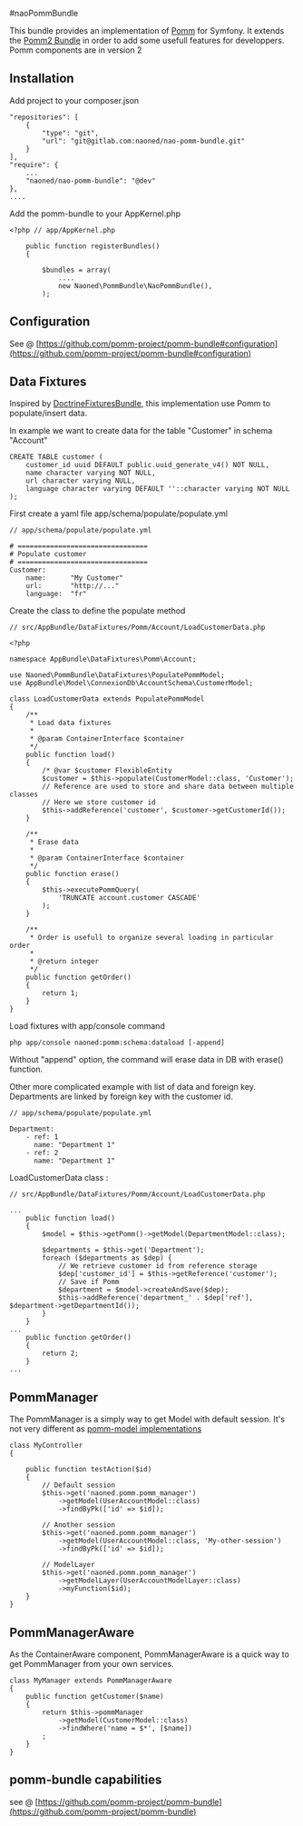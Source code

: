 #naoPommBundle

This bundle provides an implementation of [Pomm](http://www.pomm-project.org/) for Symfony.
It extends the [Pomm2 Bundle](https://github.com/pomm-project/pomm-bundle) in order to add some usefull features for developpers.
Pomm components are in version 2


## Installation

Add project to your composer.json

    "repositories": [
        {
            "type": "git",
            "url": "git@gitlab.com:naoned/nao-pomm-bundle.git"
        }
    ],
    "require": {
        ...
        "naoned/nao-pomm-bundle": "@dev"
    },
    ....
    
Add the pomm-bundle to your AppKernel.php
    
    <?php // app/AppKernel.php
    
        public function registerBundles()
        {
            
            $bundles = array(
                ....
                new Naoned\PommBundle\NaoPommBundle(),
            );

## Configuration

See @ [https://github.com/pomm-project/pomm-bundle#configuration](https://github.com/pomm-project/pomm-bundle#configuration)


## Data Fixtures

Inspired by [DoctrineFixturesBundle](http://symfony.com/doc/current/bundles/DoctrineFixturesBundle/index.html), this implementation use Pomm to populate/insert data.

In example we want to create data for the table "Customer" in schema "Account"

    CREATE TABLE customer (
        customer_id uuid DEFAULT public.uuid_generate_v4() NOT NULL,
        name character varying NOT NULL,
        url character varying NULL,
        language character varying DEFAULT ''::character varying NOT NULL
    );

First create a yaml file app/schema/populate/populate.yml
 
    // app/schema/populate/populate.yml
    
    # ================================
    # Populate customer
    # ================================
    Customer:
        name:      "My Customer"
        url:       "http://..."
        language:  "fr"
    
Create the class to define the populate method

    // src/AppBundle/DataFixtures/Pomm/Account/LoadCustomerData.php
    
    <?php
    
    namespace AppBundle\DataFixtures\Pomm\Account;
    
    use Naoned\PommBundle\DataFixtures\PopulatePommModel;
    use AppBundle\Model\ConnexionDb\AccountSchema\CustomerModel;
    
    class LoadCustomerData extends PopulatePommModel
    {
        /**
         * Load data fixtures
         *
         * @param ContainerInterface $container
         */
        public function load()
        {
            /* @var $customer FlexibleEntity
            $customer = $this->populate(CustomerModel::class, 'Customer');
            // Reference are used to store and share data between multiple classes
            // Here we store customer id
            $this->addReference('customer', $customer->getCustomerId());
        }
    
        /**
         * Erase data
         *
         * @param ContainerInterface $container
         */
        public function erase()
        {
            $this->executePommQuery(
                'TRUNCATE account.customer CASCADE'
            );
        }
    
        /**
         * Order is usefull to organize several loading in particular order
         *
         * @return integer
         */
        public function getOrder()
        {
            return 1;
        }
    }


Load fixtures with app/console command

    php app/console naoned:pomm:schema:dataload [-append]

Without "append" option, the command will erase data in DB with erase() function.
    

Other more complicated example with list of data and foreign key. Departments are linked by foreign key with the customer id.
    
    // app/schema/populate/populate.yml
    
    Department:
        - ref: 1
          name: "Department 1"
        - ref: 2
          name: "Department 1"

LoadCustomerData class :

    // src/AppBundle/DataFixtures/Pomm/Account/LoadCustomerData.php
    
    ...
        public function load()
        {
            $model = $this->getPomm()->getModel(DepartmentModel::class);
    
            $departments = $this->get('Department');
            foreach ($departments as $dep) {
                // We retrieve customer id from reference storage
                $dep['customer_id'] = $this->getReference('customer');
                // Save if Pomm
                $department = $model->createAndSave($dep);
                $this->addReference('department_' . $dep['ref'], $department->getDepartmentId());
            }
        }
    ...
        public function getOrder()
        {
            return 2;
        }
    ...


## PommManager

The PommManager is a simply way to get Model with default session. It's not very different as [pomm-model implementations](https://github.com/pomm-project/pomm-bundle#using-pomm-from-the-controller)

    class MyController
    {
        
        public function testAction($id)
        {
            // Default session
            $this->get('naoned.pomm.pomm_manager')
                ->getModel(UserAccountModel::class)
                ->findByPk(['id' => $id]);

            // Another session
            $this->get('naoned.pomm.pomm_manager')
                ->getModel(UserAccountModel::class, 'My-other-session')
                ->findByPk(['id' => $id]);
                
            // ModelLayer
            $this->get('naoned.pomm.pomm_manager')
                ->getModelLayer(UserAccountModelLayer::class)
                ->myFunction($id);
        }
    }

## PommManagerAware

As the ContainerAware component, PommManagerAware is a quick way to get PommManager from your own services.

    class MyManager extends PommManagerAware
    {
        public function getCustomer($name)
        {
            return $this->pommManager
                ->getModel(CustomerModel::class)
                ->findWhere('name = $*', [$name])
            ;
        }
    }
    


## pomm-bundle capabilities

see @ [https://github.com/pomm-project/pomm-bundle](https://github.com/pomm-project/pomm-bundle)
